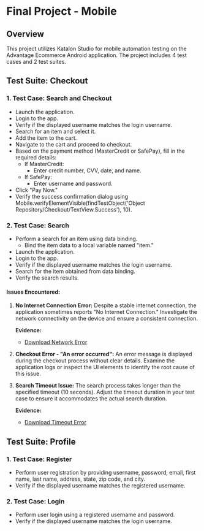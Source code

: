 # Final Project - Mobile

## Overview
This project utilizes Katalon Studio for mobile automation testing on the Advantage Ecommerce Android application. The project includes 4 test cases and 2 test suites.

## Test Suite: Checkout
### 1. Test Case: Search and Checkout
* Launch the application.
* Login to the app.
* Verify if the displayed username matches the login username.
* Search for an item and select it.
* Add the item to the cart.
* Navigate to the cart and proceed to checkout.
* Based on the payment method (MasterCredit or SafePay), fill in the required details:
  - If MasterCredit:
    - Enter credit number, CVV, date, and name.
  - If SafePay:
    - Enter username and password.
* Click "Pay Now."
* Verify the success confirmation dialog using Mobile.verifyElementVisible(findTestObject('Object Repository/Checkout/TextView.Success'), 10).

### 2. Test Case: Search
* Perform a search for an item using data binding.
  - Bind the item data to a local variable named "item."
* Launch the application.
* Login to the app.
* Verify if the displayed username matches the login username.
* Search for the item obtained from data binding.
* Verify the search results.

#### Issues Encountered:

1. **No Internet Connection Error:**
   Despite a stable internet connection, the application sometimes reports "No Internet Connection." Investigate the network connectivity on the device and ensure a consistent connection.

   **Evidence:**
   - [Download Network Error](https://drive.google.com/file/d/1MrnftCufBckOauFP748VFf_az9COjRY8/view?usp=sharing)

2. **Checkout Error - "An error occurred":**
   An error message is displayed during the checkout process without clear details. Examine the application logs or inspect the UI elements to identify the root cause of this issue.

3. **Search Timeout Issue:**
   The search process takes longer than the specified timeout (10 seconds). Adjust the timeout duration in your test case to ensure it accommodates the actual search duration.

   **Evidence:**
   - [Download Timeout Error](https://drive.google.com/file/d/1Mp3udV7COA7pJZDKuJUJ8ynE34Vswd5w/view?usp=sharing)

## Test Suite: Profile
### 1. Test Case: Register
* Perform user registration by providing username, password, email, first name, last name, address, state, zip code, and city.
* Verify if the displayed username matches the registered username.

### 2. Test Case: Login
* Perform user login using a registered username and password.
* Verify if the displayed username matches the login username.

